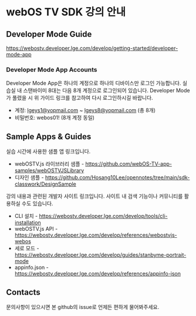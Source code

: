 # webOS TV SDK 강의 안내
## Developer Mode Guide
https://webostv.developer.lge.com/develop/getting-started/developer-mode-app

### Developer Mode App Accounts
Developer Mode App은 하나의 계정으로 하나의 디바이스만 로그인 가능합니다. 실습실 내 스탠바이미 8대는 다음 8개 계정으로 로그인되어 있습니다. Developer Mode가 풀렸을 시 위 가이드 링크를 참고하여 다시 로그인하시길 바랍니다.
* 계정: lgeys1@yopmail.com ~ lgeys8@yopmail.com (총 8개)
* 비밀번호: webos01! (8개 계정 동일)

## Sample Apps & Guides
실습 시간에 사용한 샘플 앱 링크입니다.
* webOSTV.js 라이브러리 샘플 - https://github.com/webOS-TV-app-samples/webOSTVJSLibrary
* 디자인 샘플 - https://github.com/Hosang10Lee/opennotes/tree/main/sdk-classwork/DesignSample

강의 내용과 관련된 개발자 사이트 링크입니다. 사이트 내 검색 기능이나 커뮤니티를 활용하실 수도 있습니다.
* CLI 설치 - https://webostv.developer.lge.com/develop/tools/cli-installation
* webOSTV.js API - https://webostv.developer.lge.com/develop/references/webostvjs-webos
* 세로 모드 - https://webostv.developer.lge.com/develop/guides/stanbyme-portrait-mode
* appinfo.json - https://webostv.developer.lge.com/develop/references/appinfo-json

## Contacts
문의사항이 있으시면 본 github의 issue로 언제든 편하게 물어봐주세요.